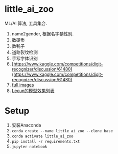 # little_ai_zoo

ML/AI 算法, 工具集合.

1. name2gender, 根据名字猜性别.
2. 数硬币
3. 数鸭子
4. 道路裂纹检测
5. 手写字体识别
  6. [https://www.kaggle.com/competitions/digit-recognizer/discussion/61480](https://www.kaggle.com/competitions/digit-recognizer/discussion/61480)
  7. [full images](http://yann.lecun.com/exdb/mnist/)
  8. [Lecun的模型效果列表](https://yann.lecun.com/exdb/mnist/)


# Setup

1. 安装Anaconda
2. `conda create --name little_ai_zoo --clone base`
3. `conda activate little_ai_zoo`
4. `pip install -r requirements.txt`
5. `jupyter notebook`
